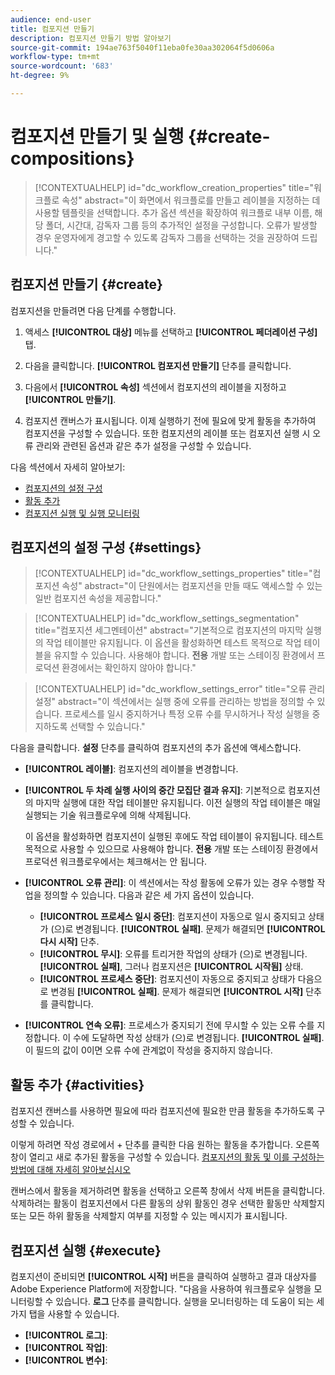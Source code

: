 ```yaml
---
audience: end-user
title: 컴포지션 만들기
description: 컴포지션 만들기 방법 알아보기
source-git-commit: 194ae763f5040f11eba0fe30aa302064f5d0606a
workflow-type: tm+mt
source-wordcount: '683'
ht-degree: 9%

---
```



# 컴포지션 만들기 및 실행 {#create-compositions}

>[!CONTEXTUALHELP]
>id="dc_workflow_creation_properties"
>title="워크플로 속성"
>abstract="이 화면에서 워크플로를 만들고 레이블을 지정하는 데 사용할 템플릿을 선택합니다. 추가 옵션 섹션을 확장하여 워크플로 내부 이름, 해당 폴더, 시간대, 감독자 그룹 등의 추가적인 설정을 구성합니다. 오류가 발생할 경우 운영자에게 경고할 수 있도록 감독자 그룹을 선택하는 것을 권장하여 드립니다."

## 컴포지션 만들기 {#create}

컴포지션을 만들려면 다음 단계를 수행합니다.

1. 액세스 **[!UICONTROL 대상]** 메뉴를 선택하고 **[!UICONTROL 페더레이션 구성]** 탭.

1. 다음을 클릭합니다. **[!UICONTROL 컴포지션 만들기]** 단추를 클릭합니다.

1. 다음에서 **[!UICONTROL 속성]** 섹션에서 컴포지션의 레이블을 지정하고 **[!UICONTROL 만들기]**.

1. 컴포지션 캔버스가 표시됩니다. 이제 실행하기 전에 필요에 맞게 활동을 추가하여 컴포지션을 구성할 수 있습니다. 또한 컴포지션의 레이블 또는 컴포지션 실행 시 오류 관리와 관련된 옵션과 같은 추가 설정을 구성할 수 있습니다.

다음 섹션에서 자세히 알아보기:

* [컴포지션의 설정 구성](#starting-audience)
* [활동 추가](#action-activities)
* [컴포지션 실행 및 실행 모니터링](#save)

## 컴포지션의 설정 구성 {#settings}

>[!CONTEXTUALHELP]
>id="dc_workflow_settings_properties"
>title="컴포지션 속성"
>abstract="이 단원에서는 컴포지션을 만들 때도 액세스할 수 있는 일반 컴포지션 속성을 제공합니다."

>[!CONTEXTUALHELP]
>id="dc_workflow_settings_segmentation"
>title="컴포지션 세그멘테이션"
>abstract="기본적으로 컴포지션의 마지막 실행의 작업 테이블만 유지됩니다. 이 옵션을 활성화하면 테스트 목적으로 작업 테이블을 유지할 수 있습니다. 사용해야 합니다. **전용** 개발 또는 스테이징 환경에서 프로덕션 환경에서는 확인하지 않아야 합니다."

>[!CONTEXTUALHELP]
>id="dc_workflow_settings_error"
>title="오류 관리 설정"
>abstract="이 섹션에서는 실행 중에 오류를 관리하는 방법을 정의할 수 있습니다. 프로세스를 일시 중지하거나 특정 오류 수를 무시하거나 작성 실행을 중지하도록 선택할 수 있습니다."

다음을 클릭합니다. **설정** 단추를 클릭하여 컴포지션의 추가 옵션에 액세스합니다.

* **[!UICONTROL 레이블]**: 컴포지션의 레이블을 변경합니다.

* **[!UICONTROL 두 차례 실행 사이의 중간 모집단 결과 유지]**: 기본적으로 컴포지션의 마지막 실행에 대한 작업 테이블만 유지됩니다. 이전 실행의 작업 테이블은 매일 실행되는 기술 워크플로우에 의해 삭제됩니다.

  이 옵션을 활성화하면 컴포지션이 실행된 후에도 작업 테이블이 유지됩니다. 테스트 목적으로 사용할 수 있으므로 사용해야 합니다. **전용** 개발 또는 스테이징 환경에서 프로덕션 워크플로우에서는 체크해서는 안 됩니다.

* **[!UICONTROL 오류 관리]**: 이 섹션에서는 작성 활동에 오류가 있는 경우 수행할 작업을 정의할 수 있습니다. 다음과 같은 세 가지 옵션이 있습니다.

   * **[!UICONTROL 프로세스 일시 중단]**: 컴포지션이 자동으로 일시 중지되고 상태가 (으)로 변경됩니다. **[!UICONTROL 실패]**. 문제가 해결되면 **[!UICONTROL 다시 시작]** 단추.
   * **[!UICONTROL 무시]**: 오류를 트리거한 작업의 상태가 (으)로 변경됩니다. **[!UICONTROL 실패]**, 그러나 컴포지션은 **[!UICONTROL 시작됨]** 상태.
   * **[!UICONTROL 프로세스 중단]**: 컴포지션이 자동으로 중지되고 상태가 다음으로 변경됨 **[!UICONTROL 실패]**. 문제가 해결되면 **[!UICONTROL 시작]** 단추를 클릭합니다.

* **[!UICONTROL 연속 오류]**: 프로세스가 중지되기 전에 무시할 수 있는 오류 수를 지정합니다. 이 수에 도달하면 작성 상태가 (으)로 변경됩니다. **[!UICONTROL 실패]**. 이 필드의 값이 0이면 오류 수에 관계없이 작성을 중지하지 않습니다.

## 활동 추가 {#activities}

컴포지션 캔버스를 사용하면 필요에 따라 컴포지션에 필요한 만큼 활동을 추가하도록 구성할 수 있습니다.

이렇게 하려면 작성 경로에서 + 단추를 클릭한 다음 원하는 활동을 추가합니다. 오른쪽 창이 열리고 새로 추가된 활동을 구성할 수 있습니다. [컴포지션의 활동 및 이를 구성하는 방법에 대해 자세히 알아보십시오](../compositions/activities/about-activities.md)

캔버스에서 활동을 제거하려면 활동을 선택하고 오른쪽 창에서 삭제 버튼을 클릭합니다. 삭제하려는 활동이 컴포지션에서 다른 활동의 상위 활동인 경우 선택한 활동만 삭제할지 또는 모든 하위 활동을 삭제할지 여부를 지정할 수 있는 메시지가 표시됩니다.

## 컴포지션 실행 {#execute}

컴포지션이 준비되면 **[!UICONTROL 시작]** 버튼을 클릭하여 실행하고 결과 대상자를 Adobe Experience Platform에 저장합니다. &quot;다음을 사용하여 워크플로우 실행을 모니터링할 수 있습니다. **로그** 단추를 클릭합니다. 실행을 모니터링하는 데 도움이 되는 세 가지 탭을 사용할 수 있습니다.

* **[!UICONTROL 로그]**:
* **[!UICONTROL 작업]**:
* **[!UICONTROL 변수]**:
